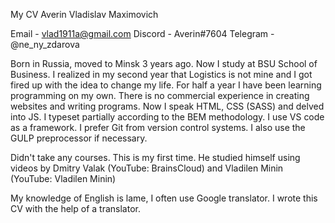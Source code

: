 My CV
Averin Vladislav Maximovich

Email - vlad1911a@gmail.com Discord - Averin#7604 Telegram - @ne_ny_zdarova

Born in Russia, moved to Minsk 3 years ago. Now I study at BSU School of Business. I realized in my second year that Logistics is not mine and I got fired up with the idea to change my life. For half a year I have been learning programming on my own. There is no commercial experience in creating websites and writing programs. Now I speak HTML, CSS (SASS) and delved into JS. I typeset partially according to the BEM methodology. I use VS code as a framework. I prefer Git from version control systems. I also use the GULP preprocessor if necessary.

Didn't take any courses. This is my first time. He studied himself using videos by Dmitry Valak (YouTube: BrainsCloud) and Vladilen Minin (YouTube: Vladilen Minin)

My knowledge of English is lame, I often use Google translator. I wrote this CV with the help of a translator.
